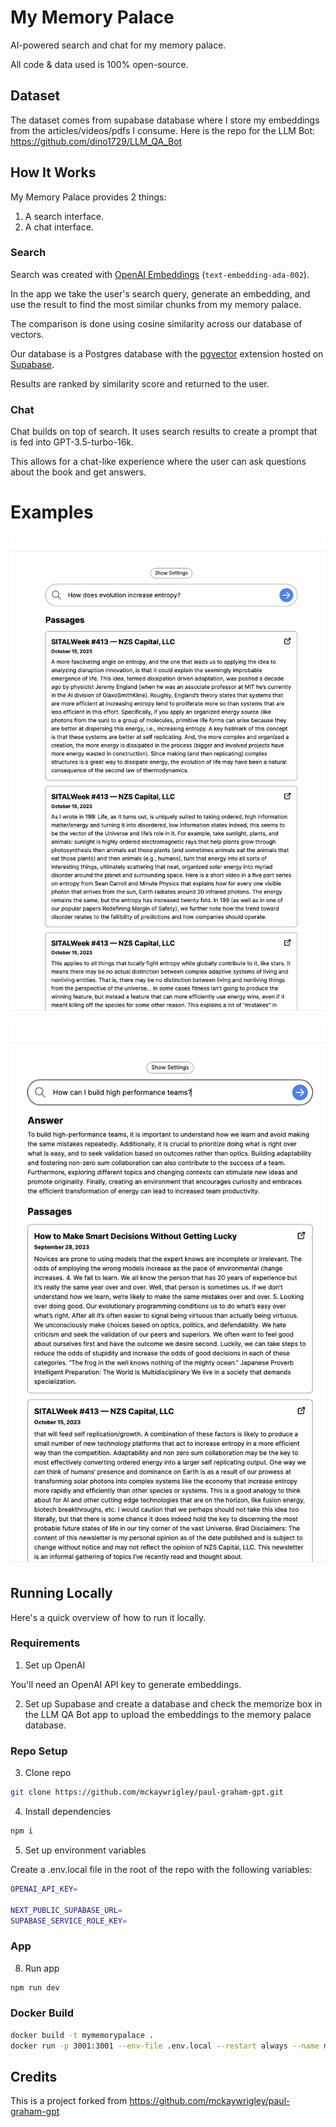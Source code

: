 # My Memory Palace

AI-powered search and chat for my memory palace.

All code & data used is 100% open-source.

## Dataset

The dataset comes from supabase database where I store my embeddings from the articles/videos/pdfs I consume.
Here is the repo for the LLM Bot: https://github.com/dino1729/LLM_QA_Bot
## How It Works

My Memory Palace provides 2 things:

1. A search interface.
2. A chat interface.

### Search

Search was created with [OpenAI Embeddings](https://platform.openai.com/docs/guides/embeddings) (`text-embedding-ada-002`).

In the app we take the user's search query, generate an embedding, and use the result to find the most similar chunks from my memory palace.

The comparison is done using cosine similarity across our database of vectors.

Our database is a Postgres database with the [pgvector](https://github.com/pgvector/pgvector) extension hosted on [Supabase](https://supabase.com/).

Results are ranked by similarity score and returned to the user.

### Chat

Chat builds on top of search. It uses search results to create a prompt that is fed into GPT-3.5-turbo-16k.

This allows for a chat-like experience where the user can ask questions about the book and get answers.

# Examples

![Search](./public/search.png)

![Chat](./public/chat.png)

## Running Locally

Here's a quick overview of how to run it locally.

### Requirements

1. Set up OpenAI

You'll need an OpenAI API key to generate embeddings.

2. Set up Supabase and create a database and check the memorize box in the LLM QA Bot app to upload the embeddings to the memory palace database.

### Repo Setup

3. Clone repo

```bash
git clone https://github.com/mckaywrigley/paul-graham-gpt.git
```

4. Install dependencies

```bash
npm i
```

5. Set up environment variables

Create a .env.local file in the root of the repo with the following variables:

```bash
OPENAI_API_KEY=

NEXT_PUBLIC_SUPABASE_URL=
SUPABASE_SERVICE_ROLE_KEY=
```

### App

8. Run app

```bash
npm run dev
```

### Docker Build

```bash
docker build -t mymemorypalace .
docker run -p 3001:3001 --env-file .env.local --restart always --name mymemorypalace-container mymemorypalace
```

## Credits

This is a project forked from https://github.com/mckaywrigley/paul-graham-gpt
